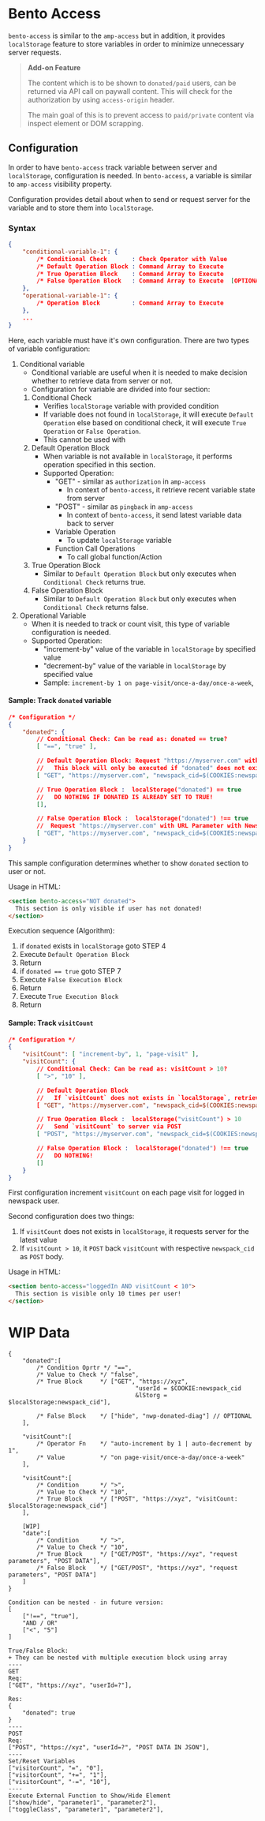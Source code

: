# Bento Access
`bento-access` is similar to the `amp-access` but in addition, it provides `localStorage` feature to store variables in order to minimize unnecessary server requests.

> **Add-on Feature**
> 
> The content which is to be shown to `donated/paid` users, can be returned via API call on paywall content. This will check for the authorization by using `access-origin` header.
>
> The main goal of this is to prevent access to `paid/private` content via inspect element or DOM scrapping.

## Configuration
In order to have `bento-access` track variable between server and `localStorage`, configuration is needed. In `bento-access`, a variable is similar to `amp-access` visibility property.

Configuration provides detail about when to send or request server for the variable and to store them into `localStorage`.

### Syntax
```json
{
    "conditional-variable-1": {
        /* Conditional Check       : Check Operator with Value            */,
        /* Default Operation Block : Command Array to Execute             */,
        /* True Operation Block    : Command Array to Execute             */,
        /* False Operation Block   : Command Array to Execute  [OPTIONAL] */
    },
    "operational-variable-1": {
        /* Operation Block         : Command Array to Execute             */,
    },
    ...
}
```

Here, each variable must have it's own configuration. There are two types of variable configuration:
1. Conditional variable
   - Conditional variable are useful when it is needed to make decision whether to retrieve data from server or not.
   - Configuration for variable are divided into four section:
   1. Conditional Check
      - Verifies `localStorage` variable with provided condition
      - If variable does not found in `localStorage`, it will execute `Default Operation` else based on conditional check, it will execute `True Operation` or `False Operation`.
      - This cannot be used with
   2. Default Operation Block
      - When variable is not available in `localStorage`, it performs operation specified in this section.
      - Supported Operation:
        - "GET" - similar as `authorization` in `amp-access`
          - In context of `bento-access`, it retrieve recent variable state from server
        - "POST" - similar as `pingback` in `amp-access`
          - In context of `bento-access`, it send latest variable data back to server
        - Variable Operation
          - To update `localStorage` variable
        - Function Call Operations
          - To call global function/Action
   3. True Operation Block
      - Similar to `Default Operation Block` but only executes when `Conditional Check` returns true.
   4. False Operation Block
      - Similar to `Default Operation Block` but only executes when `Conditional Check` returns false.
3. Operational Variable
   - When it is needed to track or count visit, this type of variable configuration is needed.
   - Supported Operation:
     - "increment-by" value of the variable in `localStorage` by specified value
     - "decrement-by" value of the variable in `localStorage` by specified value
     - Sample: `increment-by 1 on page-visit/once-a-day/once-a-week`,

#### Sample: Track `donated` variable
```json
/* Configuration */
{
    "donated": {
        // Conditional Check: Can be read as: donated == true?
        [ "==", "true" ],

        // Default Operation Block: Request "https://myserver.com" with URL Parameter with Newspack_CID from COOKIES 
        //   This block will only be executed if "donated" does not exists in `localStorage`
        [ "GET", "https://myserver.com", "newspack_cid=$(COOKIES:newspack_cid)" ],

        // True Operation Block :  localStorage("donated") == true
        //   DO NOTHING IF DONATED IS ALREADY SET TO TRUE!
        [],

        // False Operation Block :  localStorage("donated") !== true
        //  Request "https://myserver.com" with URL Parameter with Newspack_CID from COOKIES 
        [ "GET", "https://myserver.com", "newspack_cid=$(COOKIES:newspack_cid)" ],
    }
}
```
This sample configuration determines whether to show `donated` section to user or not.

Usage in HTML:
```html
<section bento-access="NOT donated">
  This section is only visible if user has not donated!
</section>
```

Execution sequence (Algorithm):
1. if `donated` exists in `localStorage` goto STEP 4
2. Execute `Default Operation Block`
3. Return
4. if `donated == true` goto STEP 7
5. Execute `False Execution Block`
6. Return
7. Execute `True Execution Block`
8. Return

#### Sample: Track `visitCount`
```json
/* Configuration */
{
    "visitCount": [ "increment-by", 1, "page-visit" ],
    "visitCount": {
        // Conditional Check: Can be read as: visitCount > 10?
        [ ">", "10" ],

        // Default Operation Block
        //   If `visitCount` does not exists in `localStorage`, retrieve existing `visitCount` from the server
        [ "GET", "https://myserver.com", "newspack_cid=$(COOKIES:newspack_cid)" ],

        // True Operation Block :  localStorage("visitCount") > 10
        //   Send `visitCount` to server via POST
        [ "POST", "https://myserver.com", "newspack_cid=$(COOKIES:newspack_cid), visitCount=$(localStorage:visitCount)" ],

        // False Operation Block :  localStorage("donated") !== true
        //   DO NOTHING!
        []
    }
}
```
First configuration increment `visitCount` on each page visit for logged in newspack user.

Second configuration does two things:
1. If `visitCount` does not exists in `localStorage`, it requests server for the latest value
2. If `visitCount > 10`, it `POST` back `visitCount` with respective `newspack_cid` as `POST` body.

Usage in HTML:
```html
<section bento-access="loggedIn AND visitCount < 10">
  This section is visible only 10 times per user!
</section>
```

# WIP Data
```
{
    "donated":[
        /* Condition Oprtr */ "==",
        /* Value to Check */ "false",
        /* True Block     */ ["GET", "https://xyz",
                                    "userId = $COOKIE:newspack_cid
                                    &lStorg = $localStorage:newspack_cid"],

        /* False Block    */ ["hide", "nwp-donated-diag"] // OPTIONAL
    ],
    
    "visitCount":[
        /* Operator Fn    */ "auto-increment by 1 | auto-decrement by 1",
        /* Value          */ "on page-visit/once-a-day/once-a-week"
    ],

    "visitCount":[
        /* Condition      */ ">",
        /* Value to Check */ "10",
        /* True Block     */ ["POST", "https://xyz", "visitCount: $localStorage:newspack_cid"]
    ],

    [WIP]
    "date":[
        /* Condition      */ ">",
        /* Value to Check */ "10",
        /* True Block     */ ["GET/POST", "https://xyz", "request parameters", "POST DATA"],
        /* False Block    */ ["GET/POST", "https://xyz", "request parameters", "POST DATA"]
    ]
}

Condition can be nested - in future version:
[
    ["!==", "true"],
    "AND / OR"
    ["<", "5"]
]

True/False Block:
+ They can be nested with multiple execution block using array
----
GET
Req:
["GET", "https://xyz", "userId=?"],

Res:
{
    "donated": true
}
----
POST
Req:
["POST", "https://xyz", "userId=?", "POST DATA IN JSON"],
----
Set/Reset Variables
["visitorCount", "=", "0"],
["visitorCount", "+=", "1"],
["visitorCount", "-=", "10"],
----
Execute External Function to Show/Hide Element
["show/hide", "parameter1", "parameter2"],
["toggleClass", "parameter1", "parameter2"],
```